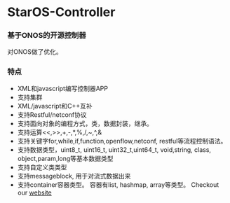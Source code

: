StarOS-Controller
====================================

### 基于ONOS的开源控制器
对ONOS做了优化。

### 特点

* XML和javascript编写控制器APP
* 支持集群
*  XML/javascript和C++互补
* 支持Restful/netconf协议
* 支持面向对象的编程方式，类，数据封装，继承。
* 支持运算<<,>>,+,-,*,%,/,~,^,&
* 支持关键字for,while,if,function,openflow,netconf, restful等流程控制语法。
* 支持数据类型，uint8_t, uint16_t, uint32_t,uint64_t, void,string, class, object,param,long等基本数据类型
* 支持自定义类类型
* 支持messageblock, 用于对流式数据出来
* 支持container容器类型。 容器有list, hashmap, array等类型。
Checkout our [website](http://www.staros.xyz)
